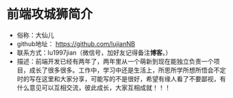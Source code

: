 <!--
 * @Autor: 卢建
 * @LastEditors: 卢建
 * @Description: 目录及联系方式
 * @Date: 2021-02-01 09:54:23
 * @LastEditTime: 2021-04-08 10:13:10
-->
# 前端攻城狮简介
* 俗称：大仙儿
* github地址： <a href="https://github.com/lujianNB">https://github.com/lujianNB</a>
* 联系方式：lu1997jian（微信号，加好友记得备注**博客**。）
* 描述：前端开发已经有两年了，两年里从一个萌新到现在能独立负责一个项目，成长了很多很多。工作中，学习中还是生活上，所思所学所想所悟会不定时的写在这里和大家分享，可能写的不是很好，希望有缘人看了不要鄙视，有什么意见可以互相交流，彼此成长，大家互相成就！！！